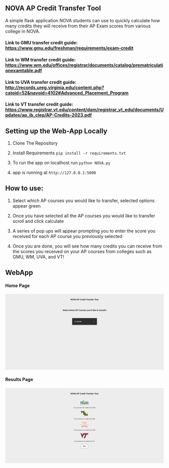 ## NOVA AP Credit Transfer Tool
A simple flask application NOVA students can use to quickly calculate how many credits they will receive from their AP Exam scores from various college in NOVA.

#### Link to GMU transfer credit guide: <https://www.gmu.edu/freshman/requirements/exam-credit>
#### Link to WM transfer credit guide: <https://www.wm.edu/offices/registrar/documents/catalog/prematriculationexamtable.pdf>
#### Link to UVA transfer credit guide: <http://records.ureg.virginia.edu/content.php?catoid=52&navoid=4102#Advanced_Placement_Program>
#### Link to VT transfer credit guide: <https://www.registrar.vt.edu/content/dam/registrar_vt_edu/documents/Updates/ap_ib_clep/AP-Credits-2023.pdf>

## Setting up the Web-App Locally 

1. Clone The Repository

2. Install Requirements  `pip install -r requirements.txt`

3. To run the app on localhost run `python NOVA.py`

4. app is running at `http://127.0.0.1:5000`

## How to use:

1. Select which AP courses you would like to transfer, selected options appear green

2. Once you have selected all the AP courses you would like to transfer scroll and click calculate

3. A series of pop ups will appear prompting you to enter the score you received for each AP course you previously selected

4. Once you are done, you will see how many credits you can receive from the scores you received on your AP courses from colleges such as GMU, WM, UVA, and VT!

## WebApp 
#### Home Page 
![Home Page ](static/homepage.png)

#### Results Page 
![Home Page ](static/results.png)
